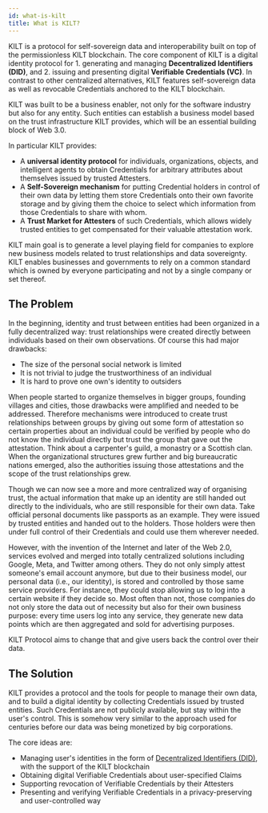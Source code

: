 ```yaml
---
id: what-is-kilt
title: What is KILT?
---
```


KILT is a protocol for self-sovereign data and interoperability built on top of the permissionless KILT blockchain.
The core component of KILT is a digital identity protocol for 1. generating and managing **Decentralized Identifiers (DID)**, and 2. issuing and presenting digital **Verifiable Credentials (VC)**.
In contrast to other centralized alternatives, KILT features self-sovereign data as well as revocable Credentials anchored to the KILT blockchain.

KILT was built to be a business enabler, not only for the software industry but also for any entity.
Such entities can establish a business model based on the trust infrastructure KILT provides, which will be an essential building block of Web 3.0.

In particular KILT provides:

* A **universal identity protocol** for individuals, organizations, objects, and intelligent agents to obtain Credentials for arbitrary attributes about themselves issued by trusted Attesters.
* A **Self-Sovereign mechanism** for putting Credential holders in control of their own data by letting them store Credentials onto their own favorite storage and by giving them the choice to select which information from those Credentials to share with whom.
* A **Trust Market for Attesters** of such Credentials, which allows widely trusted entities to get compensated for their valuable attestation work.

KILT main goal is to generate a level playing field for companies to explore new business models related to trust relationships and data sovereignty.
KILT enables businesses and governments to rely on a common standard which is owned by everyone participating and not by a single company or set thereof.

## The Problem

In the beginning, identity and trust between entities had been organized in a fully decentralized way: trust relationships were created directly between individuals based on their own observations.
Of course this had major drawbacks:

* The size of the personal social network is limited
* It is not trivial to judge the trustworthiness of an individual
* It is hard to prove one own's identity to outsiders

When people started to organize themselves in bigger groups, founding villages and cities, those drawbacks were amplified and needed to be addressed.
Therefore mechanisms were introduced to create trust relationships between groups by giving out some form of attestation so certain properties about an individual could be verified by people who do not know the individual directly but trust the group that gave out the attestation.
Think about a carpenter's guild, a monastry or a Scottish clan.
When the organizational structures grew further and big bureaucratic nations emerged, also the authorities issuing those attestations and the scope of the trust relationships grew.

Though we can now see a more and more centralized way of organising trust, the actual information that make up an identity are still handed out directly to the individuals, who are still responsible for their own data.
Take official personal documents like passports as an example.
They were issued by trusted entities and handed out to the holders.
Those holders were then under full control of their Credentials and could use them wherever needed.

However, with the invention of the Internet and later of the Web 2.0, services evolved and merged into totally centralized solutions including Google, Meta, and Twitter among others.
They do not only simply attest someone's email account anymore, but due to their business model, our personal data (i.e., our identity), is stored and controlled by those same service providers.
For instance, they could stop allowing us to log into a certain website if they decide so.
Most often than not, those companies do not only store the data out of necessity but also for their own business purpose: every time users log into any service, they generate new data points which are then aggregated and sold for advertising purposes.

KILT Protocol aims to change that and give users back the control over their data.

## The Solution

KILT provides a protocol and the tools for people to manage their own data, and to build a digital identity by collecting Credentials issued by trusted entities.
Such Credentials are not publicly available, but stay within the user's control.
This is somehow very similar to the approach used for centuries before our data was being monetized by big corporations.

The core ideas are:

* Managing user's identities in the form of [Decentralized Identifiers (DID)](https://w3c-ccg.github.io/did-spec/), with the support of the KILT blockchain
* Obtaining digital Verifiable Credentials about user-specified Claims
* Supporting revocation of Verifiable Credentials by their Attesters
* Presenting and verifying Verifiable Credentials in a privacy-preserving and user-controlled way

